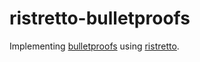 # ristretto-bulletproofs
Implementing [bulletproofs](https://crypto.stanford.edu/bulletproofs/) using [ristretto](https://github.com/dalek-cryptography/ed25519-dalek).